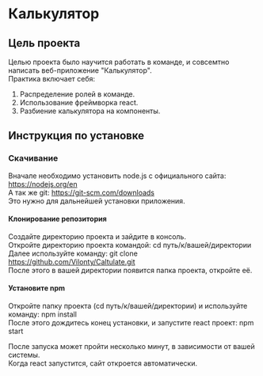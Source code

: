 # Калькулятор

## Цель проекта

Целью проекта было научится работать в команде, и совсемтно написать веб-приложение "Калькулятор".  
  Практика включает себя:

 1) Распределение ролей в команде.
 2) Использование фреймворка react.
 3) Разбиение калькулятора на компоненты.


## Инструкция по установке

### Скачивание

Вначале необходимо установить node.js с официального сайта: https://nodejs.org/en  
А так же git: https://git-scm.com/downloads  
Это нужно для дальнейшей установки приложения.

#### Клонирование репозитория

Создайте директорию проекта и зайдите в консоль.  
Откройте директорию проекта командой: cd путь/к/вашей/директории   
Далее используйте команду: git clone https://github.com/Vilonty/Caltulate.git   
После этого в вашей директории появится папка проекта, откройте её.   

#### Установите npm

Откройте папку проекта (cd путь/к/вашей/директории) и используйте команду: npm install   
После этого дождитесь конец установки, и запустите react проект: npm start   

После запуска может пройти несколько минут, в зависимости от вашей системы.   
Когда react запустится, сайт откроется автоматически.    
   
   


